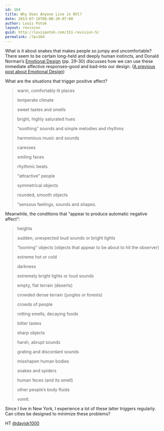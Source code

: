 ```yaml
---
id: 164
title: Why Does Anyone Live in NYC?
date: 2013-07-16T06:08:20-07:00
author: Louis Potok
layout: revision
guid: http://louispotok.com/151-revision-5/
permalink: /?p=164
---
```

What is it about snakes that makes people so jumpy and uncomfortable? There seem to be certain long-held and deeply human instincts, and Donald Norman&#8217;s <a href="http://www.amazon.com/Emotional-Design-Love-Everyday-Things/dp/0465051367" target="_blank">Emotional Design</a> (pp. 29-30) discusses how we can use these immediate affective responses&#8211;good and bad&#8211;into our design. (<a title="Should Robots Have Emotions?" href="http://louispotok.com/should-robots-have-emotions/" target="_blank">A previous post about Emotional Design</a>)

What are the situations that trigger positive affect?

> warm, comfortably lit places
> 
> temperate climate
> 
> sweet tastes and smells
> 
> bright, highly saturated hues
> 
> &#8220;soothing&#8221; sounds and simple melodies and rhythms
> 
> harmonious music and sounds
> 
> caresses
> 
> smiling faces
> 
> rhythmic beats
> 
> &#8220;attractive&#8221; people
> 
> symmetrical objects
> 
> rounded, smooth objects
> 
> &#8220;sensous feelings, sounds and shapes.

Meanwhile, the conditions that &#8220;appear to produce automatic negative affect&#8221;:

> heights
> 
> sudden, unexpected loud sounds or bright lights
> 
> &#8220;looming&#8221; objects (objects that appear to be about to hit the observer)
> 
> extreme hot or cold
> 
> darkness
> 
> extremely bright lights or loud sounds
> 
> empty, flat terrain (deserts)
> 
> crowded dense terrain (jungles or forests)
> 
> crowds of people
> 
> rotting smells, decaying foods
> 
> bitter tastes
> 
> sharp objects
> 
> harsh, abrupt sounds
> 
> grating and discordant sounds
> 
> misshapen human bodies
> 
> snakes and spiders
> 
> human feces (and its smell)
> 
> other people&#8217;s body fluids
> 
> vomit.

Since I live in New York, I experience a lot of these latter triggers regularly. Can cities be designed to minimize these problems?

HT <a href="https://twitter.com/davisk1000" target="_blank">@davisk1000</a>